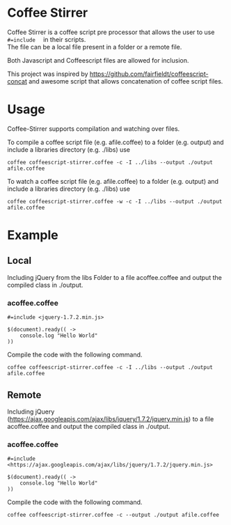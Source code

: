 # Coffee Stirrer

Coffee Stirrer is a coffee script pre processor that allows the user to use <code>#=include <file> </code> in their scripts.  
The file can be a local file present in a folder or a remote file.  

Both Javascript and Coffeescript files are allowed for inclusion. 

This project was inspired by https://github.com/fairfieldt/coffeescript-concat and awesome script that allows concatenation of coffee script files.   


# Usage

Coffee-Stirrer supports compilation and watching over files.  

To compile a coffee script file (e.g. afile.coffee) to a folder (e.g. output) and include a libraries directory (e.g. ./libs) use

    coffee coffeescript-stirrer.coffee -c -I ../libs --output ./output afile.coffee

To watch  a coffee script file (e.g. afile.coffee) to a folder (e.g. output) and include a libraries directory (e.g. ./libs) use

    coffee coffeescript-stirrer.coffee -w -c -I ../libs --output ./output afile.coffee


# Example 

## Local
Including jQuery from the libs Folder to a file acoffee.coffee and output the compiled class in ./output.  

### acoffee.coffee
    #=include <jquery-1.7.2.min.js>
  
    $(document).ready(( ->
        console.log "Hello World"
    )) 
  
Compile the code with the following command. 
    
    coffee coffeescript-stirrer.coffee -c -I ../libs --output ./output afile.coffee
    

## Remote
Including jQuery (https://ajax.googleapis.com/ajax/libs/jquery/1.7.2/jquery.min.js) to a file acoffee.coffee and output the compiled class in ./output.  

### acoffee.coffee

    #=include <https://ajax.googleapis.com/ajax/libs/jquery/1.7.2/jquery.min.js>

    $(document).ready(( ->
        console.log "Hello World"
    ))

Compile the code with the following command. 
    
    coffee coffeescript-stirrer.coffee -c --output ./output afile.coffee






